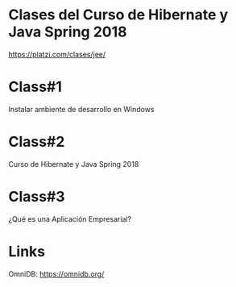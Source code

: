 # Clases del Curso de Hibernate y Java Spring 2018
   https://platzi.com/clases/jee/
# Class#1
   Instalar ambiente de desarrollo en Windows
# Class#2
   Curso de Hibernate y Java Spring 2018
# Class#3
   ¿Qué es una Aplicación Empresarial?
# Links
   OmniDB:
      https://omnidb.org/
